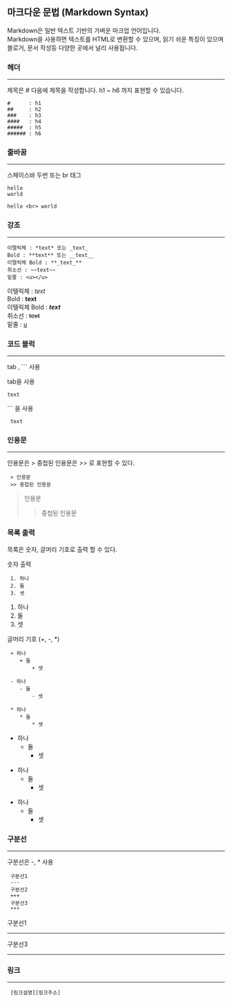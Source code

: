 ## 마크다운 문법 (Markdown Syntax)

Markdown은 일반 텍스트 기반의 가벼운 마크업 언어입니다.  
Markdown을 사용하면 텍스트를 HTML로 변환할 수 있으며, 읽기 쉬운 특징이 있으며 블로거, 문서 작성등 다양한 곳에서 널리 사용됩니다.

### 헤더

---
제목은 # 다음에 제목을 작성합니다. h1 ~ h6 까지 표현할 수 있습니다.


```
#      : h1
##     : h2
###    : h3
####   : h4
#####  : h5
###### : h6
```

### 줄바꿈

---
스페이스바 두번 또는 br 태그

```
hello  
world

hello <br> world
```

### 강조

---
```
이텔릭체 : *text* 또는 _text_
Bold : **text** 또는 __text__
이텔릭체 Bold : **_text_**  
취소선 : ~~text~~
밑줄 : <u></u>
```
이텔릭체 : *text*  
Bold : **text**  
이텔릭체 Bold : **_text_**  
취소선 : ~~text~~  
밑줄 : <u>u</u>

### 코드 블럭

---
tab , ``` 사용  

tab을 사용  

    text

\``` 을 사용

``` 
 text
```

### 인용문

---

인용문은 > 중첩된 인용문은 >> 로 표현할 수 있다.

``` 
 > 인용문
 >> 중첩된 인용문
```
> 인용문
 >> 중첩된 인용문

### 목록 출력

목록은 숫자, 글머리 기호로 출력 할 수 있다.  

숫자 출력
``` 
 1. 하나
 2. 둘
 3. 셋
```
1. 하나
2. 둘
3. 셋

글머리 기호 (+, -, *)
``` 
 + 하나
    + 둘
        + 셋
 
 - 하나
    - 둘
        - 셋
 
 * 하나
    * 둘
        * 셋
```
+ 하나
    + 둘
        + 셋

- 하나
    - 둘
        - 셋

* 하나
    * 둘
        * 셋

### 구분선

---

구분선은 -, * 사용
``` 
 구분선1
 ---
 구분선2
 +++
 구분선3
 ***
```

구분선1

---

구분선3

 ***

### 링크

---
``` 
 [링크설명][링크주소]
```
